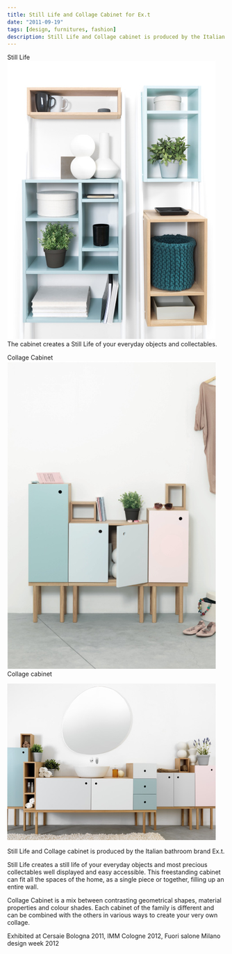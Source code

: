 ```yaml
---
title: Still Life and Collage Cabinet for Ex.t 
date: "2011-09-19"
tags: [design, furnitures, fashion]
description: Still Life and Collage cabinet is produced by the Italian bathroom brand Ex.t.
---
```

Still Life
![Still-life](./still-life1.jpg)
The cabinet creates a Still Life of your everyday objects and collectables.

Collage Cabinet
![Collage-cabinet](./collage-cabinet1.jpg)
Collage cabinet

![Collage-cabinet](./collage-cabinet2.jpg)

Still Life and Collage cabinet is produced by the Italian bathroom brand Ex.t.

Still Life creates a still life of your everyday objects and most precious collectables well displayed and easy accessible.  This freestanding cabinet can fit  all the spaces of the home, as a single piece or together, filling up an entire wall.

Collage Cabinet is a mix between contrasting geometrical shapes, material properties and colour shades. Each cabinet of the family is different and can be combined with the others in various ways to create your very own collage.

Exhibited at Cersaie Bologna 2011, IMM Cologne 2012, Fuori salone Milano design week 2012